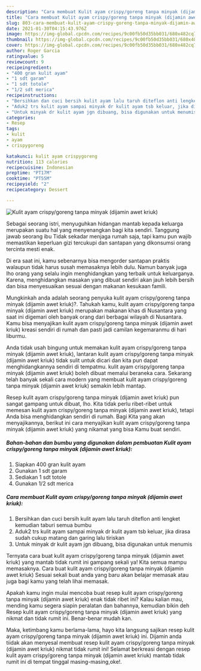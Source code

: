 ```yaml
---
description: "Cara membuat Kulit ayam crispy/goreng tanpa minyak (dijamin awet kriuk) yang nikmat dan Mudah Dibuat"
title: "Cara membuat Kulit ayam crispy/goreng tanpa minyak (dijamin awet kriuk) yang nikmat dan Mudah Dibuat"
slug: 803-cara-membuat-kulit-ayam-crispy-goreng-tanpa-minyak-dijamin-awet-kriuk-yang-nikmat-dan-mudah-dibuat
date: 2021-01-30T04:15:43.976Z
image: https://img-global.cpcdn.com/recipes/9c00fb50d35bb031/680x482cq70/kulit-ayam-crispygoreng-tanpa-minyak-dijamin-awet-kriuk-foto-resep-utama.jpg
thumbnail: https://img-global.cpcdn.com/recipes/9c00fb50d35bb031/680x482cq70/kulit-ayam-crispygoreng-tanpa-minyak-dijamin-awet-kriuk-foto-resep-utama.jpg
cover: https://img-global.cpcdn.com/recipes/9c00fb50d35bb031/680x482cq70/kulit-ayam-crispygoreng-tanpa-minyak-dijamin-awet-kriuk-foto-resep-utama.jpg
author: Roger Garcia
ratingvalue: 5
reviewcount: 9
recipeingredient:
- "400 gran kulit ayam"
- "1 sdt garam"
- "1 sdt totole"
- "1/2 sdt merica"
recipeinstructions:
- "Bersihkan dan cuci bersih kulit ayam lalu taruh diteflon anti lengket kemudian taburi semua bumbu"
- "Aduk2 trs kulit ayam sampai minyak dr kulit ayam tsb keluar, jika dirasa sudah cukup matang dan garing lalu tiriskan"
- "Untuk minyak dr kulit ayam jgn dibuang, bisa digunakan untuk menumis"
categories:
- Resep
tags:
- kulit
- ayam
- crispygoreng

katakunci: kulit ayam crispygoreng 
nutrition: 113 calories
recipecuisine: Indonesian
preptime: "PT17M"
cooktime: "PT55M"
recipeyield: "2"
recipecategory: Dessert

---
```



![Kulit ayam crispy/goreng tanpa minyak (dijamin awet kriuk)](https://img-global.cpcdn.com/recipes/9c00fb50d35bb031/680x482cq70/kulit-ayam-crispygoreng-tanpa-minyak-dijamin-awet-kriuk-foto-resep-utama.jpg)

Sebagai seorang istri, menyuguhkan hidangan mantab kepada keluarga merupakan suatu hal yang menyenangkan bagi kita sendiri. Tanggung jawab seorang ibu Tidak sekadar menjaga rumah saja, tapi kamu pun wajib memastikan keperluan gizi tercukupi dan santapan yang dikonsumsi orang tercinta mesti enak.

Di era  saat ini, kamu sebenarnya bisa mengorder santapan praktis walaupun tidak harus susah memasaknya lebih dulu. Namun banyak juga lho orang yang selalu ingin menghidangkan yang terbaik untuk keluarganya. Karena, menghidangkan masakan yang dibuat sendiri akan jauh lebih bersih dan bisa menyesuaikan sesuai dengan makanan kesukaan famili. 



Mungkinkah anda adalah seorang penyuka kulit ayam crispy/goreng tanpa minyak (dijamin awet kriuk)?. Tahukah kamu, kulit ayam crispy/goreng tanpa minyak (dijamin awet kriuk) merupakan makanan khas di Nusantara yang saat ini digemari oleh banyak orang dari berbagai wilayah di Nusantara. Kamu bisa menyajikan kulit ayam crispy/goreng tanpa minyak (dijamin awet kriuk) kreasi sendiri di rumah dan pasti jadi camilan kegemaranmu di hari liburmu.

Anda tidak usah bingung untuk memakan kulit ayam crispy/goreng tanpa minyak (dijamin awet kriuk), lantaran kulit ayam crispy/goreng tanpa minyak (dijamin awet kriuk) tidak sulit untuk dicari dan kita pun dapat menghidangkannya sendiri di tempatmu. kulit ayam crispy/goreng tanpa minyak (dijamin awet kriuk) boleh dibuat memalui beraneka cara. Sekarang telah banyak sekali cara modern yang membuat kulit ayam crispy/goreng tanpa minyak (dijamin awet kriuk) semakin lebih mantap.

Resep kulit ayam crispy/goreng tanpa minyak (dijamin awet kriuk) pun sangat gampang untuk dibuat, lho. Kita tidak perlu ribet-ribet untuk memesan kulit ayam crispy/goreng tanpa minyak (dijamin awet kriuk), tetapi Anda bisa menghidangkan sendiri di rumah. Bagi Kita yang akan menyajikannya, berikut ini cara menyajikan kulit ayam crispy/goreng tanpa minyak (dijamin awet kriuk) yang nikamat yang bisa Kamu buat sendiri.

<!--inarticleads1-->

##### Bahan-bahan dan bumbu yang digunakan dalam pembuatan Kulit ayam crispy/goreng tanpa minyak (dijamin awet kriuk):

1. Siapkan 400 gran kulit ayam
1. Gunakan 1 sdt garam
1. Sediakan 1 sdt totole
1. Gunakan 1/2 sdt merica




<!--inarticleads2-->

##### Cara membuat Kulit ayam crispy/goreng tanpa minyak (dijamin awet kriuk):

1. Bersihkan dan cuci bersih kulit ayam lalu taruh diteflon anti lengket kemudian taburi semua bumbu
1. Aduk2 trs kulit ayam sampai minyak dr kulit ayam tsb keluar, jika dirasa sudah cukup matang dan garing lalu tiriskan
1. Untuk minyak dr kulit ayam jgn dibuang, bisa digunakan untuk menumis




Ternyata cara buat kulit ayam crispy/goreng tanpa minyak (dijamin awet kriuk) yang mantab tidak rumit ini gampang sekali ya! Kita semua mampu memasaknya. Cara buat kulit ayam crispy/goreng tanpa minyak (dijamin awet kriuk) Sesuai sekali buat anda yang baru akan belajar memasak atau juga bagi kamu yang telah lihai memasak.

Apakah kamu ingin mulai mencoba buat resep kulit ayam crispy/goreng tanpa minyak (dijamin awet kriuk) enak tidak ribet ini? Kalau kalian mau, mending kamu segera siapin peralatan dan bahannya, kemudian bikin deh Resep kulit ayam crispy/goreng tanpa minyak (dijamin awet kriuk) yang nikmat dan tidak rumit ini. Benar-benar mudah kan. 

Maka, ketimbang kamu berlama-lama, hayo kita langsung sajikan resep kulit ayam crispy/goreng tanpa minyak (dijamin awet kriuk) ini. Dijamin anda tiidak akan menyesal membuat resep kulit ayam crispy/goreng tanpa minyak (dijamin awet kriuk) nikmat tidak rumit ini! Selamat berkreasi dengan resep kulit ayam crispy/goreng tanpa minyak (dijamin awet kriuk) mantab tidak rumit ini di tempat tinggal masing-masing,oke!.

